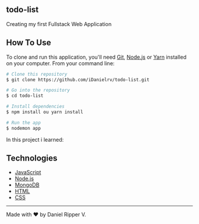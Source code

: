 ## todo-list
Creating my first Fullstack Web Application 


##  How To Use

To clone and run this application, you'll need [Git](https://git-scm.com/), [Node.js](https://nodejs.org/en/) or [Yarn](https://yarnpkg.com/getting-started) installed on your computer. From your command line:

```bash
# Clone this repository
$ git clone https://github.com/iDanielrv/todo-list.git

# Go into the repository
$ cd todo-list

# Install dependencies
$ npm install ou yarn install

# Run the app
$ nodemon app
```

In this project i learned:

##  Technologies

-  [JavaScript](https://developer.mozilla.org/pt-BR/docs/Web/JavaScript)
-  [Node.js](https://nodejs.org/en/docs)
-  [MongoDB](https://www.mongodb.com/)
-  [HTML](https://developer.mozilla.org/pt-BR/docs/Web/HTML)
-  [CSS](https://developer.mozilla.org/pt-BR/docs/Web/CSS)


---

Made with ♥ by Daniel Ripper V.
